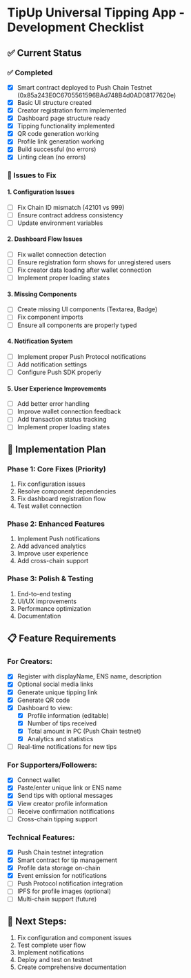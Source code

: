 # TipUp Universal Tipping App - Development Checklist

## ✅ Current Status

### ✅ Completed

- [x] Smart contract deployed to Push Chain Testnet (0x85a243E0C6705561596BAd748B4d0AD08177620e)
- [x] Basic UI structure created
- [x] Creator registration form implemented
- [x] Dashboard page structure ready
- [x] Tipping functionality implemented
- [x] QR code generation working
- [x] Profile link generation working
- [x] Build successful (no errors)
- [x] Linting clean (no errors)

### 🔧 Issues to Fix

#### 1. Configuration Issues

- [ ] Fix Chain ID mismatch (42101 vs 999)
- [ ] Ensure contract address consistency
- [ ] Update environment variables

#### 2. Dashboard Flow Issues

- [ ] Fix wallet connection detection
- [ ] Ensure registration form shows for unregistered users
- [ ] Fix creator data loading after wallet connection
- [ ] Implement proper loading states

#### 3. Missing Components

- [ ] Create missing UI components (Textarea, Badge)
- [ ] Fix component imports
- [ ] Ensure all components are properly typed

#### 4. Notification System

- [ ] Implement proper Push Protocol notifications
- [ ] Add notification settings
- [ ] Configure Push SDK properly

#### 5. User Experience Improvements

- [ ] Add better error handling
- [ ] Improve wallet connection feedback
- [ ] Add transaction status tracking
- [ ] Implement proper loading states

## 🚀 Implementation Plan

### Phase 1: Core Fixes (Priority)

1. Fix configuration issues
2. Resolve component dependencies
3. Fix dashboard registration flow
4. Test wallet connection

### Phase 2: Enhanced Features

1. Implement Push notifications
2. Add advanced analytics
3. Improve user experience
4. Add cross-chain support

### Phase 3: Polish & Testing

1. End-to-end testing
2. UI/UX improvements
3. Performance optimization
4. Documentation

## 📋 Feature Requirements

### For Creators:

- [x] Register with displayName, ENS name, description
- [x] Optional social media links
- [x] Generate unique tipping link
- [x] Generate QR code
- [x] Dashboard to view:
  - [x] Profile information (editable)
  - [x] Number of tips received
  - [x] Total amount in PC (Push Chain testnet)
  - [x] Analytics and statistics
- [ ] Real-time notifications for new tips

### For Supporters/Followers:

- [x] Connect wallet
- [x] Paste/enter unique link or ENS name
- [x] Send tips with optional messages
- [x] View creator profile information
- [ ] Receive confirmation notifications
- [ ] Cross-chain tipping support

### Technical Features:

- [x] Push Chain testnet integration
- [x] Smart contract for tip management
- [x] Profile data storage on-chain
- [x] Event emission for notifications
- [ ] Push Protocol notification integration
- [ ] IPFS for profile images (optional)
- [ ] Multi-chain support (future)

## 🔧 Next Steps:

1. Fix configuration and component issues
2. Test complete user flow
3. Implement notifications
4. Deploy and test on testnet
5. Create comprehensive documentation
